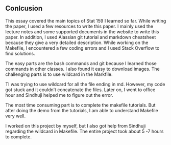 
## Conlcusion

This essay covered the main topics of Stat 159 I learned so far. While writing the paper, I used a few resources to write this paper. I mainly used the lecture notes and some supported documents in the website to write this paper. In addition, I used Alassian git tutorial and markdown cheatsheet because they give a very detailed description. While working on the Makefile, I encountered a few coding errors and I used Stack Overflow to find solutions. 

The easy parts are the bash commands and git because I learned those commands in other classes. I also found it easy to download images. The challenging parts is to use wildcard in the Markfile. 

TI was trying to use wildcard for all the file ending in md. However, my code got stuck and it couldn’t concatenate the files. Later on, I went to office hour and Sindhuji helped me to figure out the error.

The most time consuming part is to complete the makefile tutorials. But after doing the demo from the tutorials, I am able to understand Makefile very well. 

I worked on this project by myself, but I also got help from Sindhuji regarding the wildcard in Makefile. The entire project took about 5 -7 hours to complete. 